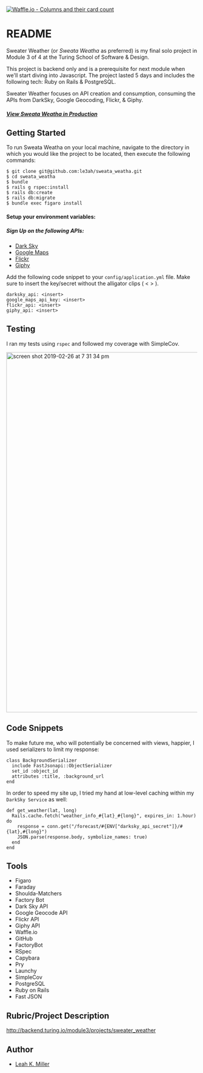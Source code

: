 
[![Waffle.io - Columns and their card count](https://badge.waffle.io/le3ah/sweata_weatha.svg?columns=all)](https://waffle.io/le3ah/sweata_weatha)

# README

Sweater Weather (or _Sweata Weatha_ as preferred) is my final solo project in Module 3 of 4 at the Turing School of Software & Design.

This project is backend only and is a prerequisite for next module when we'll start diving into Javascript.  The project lasted 5 days and includes the following tech: Ruby on Rails & PostgreSQL.

Sweater Weather focuses on API creation and consumption, consuming the APIs from DarkSky, Google Geocoding, Flickr, & Giphy.  

#### [**_View Sweata Weatha in Production_**](https://sweata-weatha.herokuapp.com/)

## Getting Started

To run Sweata Weatha on your local machine, navigate to the directory in which you would like the project to be located, then execute the following commands:

```
$ git clone git@github.com:le3ah/sweata_weatha.git
$ cd sweata_weatha
$ bundle
$ rails g rspec:install
$ rails db:create
$ rails db:migrate
$ bundle exec figaro install
```
#### Setup your environment variables:

##### Sign Up on the following APIs:
* [Dark Sky](https://darksky.net/dev)
* [Google Maps](https://developers.google.com/maps/documentation/javascript/get-api-key)
* [Flickr](https://www.flickr.com/services/api/)
* [Giphy](https://developers.giphy.com/)

Add the following code snippet to your `config/application.yml` file. Make sure to insert the key/secret without the alligator clips ( < > ).
```
darksky_api: <insert>
google_maps_api_key: <insert>
flickr_api: <insert>
giphy_api: <insert>

```

## Testing
I ran my tests using `rspec` and followed my coverage with SimpleCov.

<img width="950" alt="screen shot 2019-02-26 at 7 31 34 pm" src="https://user-images.githubusercontent.com/42391567/53461273-3fb75780-39fd-11e9-8da8-bbbaea819c85.png">

## Code Snippets
To make future me, who will potentially be concerned with views, happier, I used serializers to limit my response:
```
class BackgroundSerializer
  include FastJsonapi::ObjectSerializer
  set_id :object_id
  attributes :title, :background_url
end
```
In order to speed my site up, I tried my hand at low-level caching within my `DarkSky Service` as well:
```
def get_weather(lat, long)
  Rails.cache.fetch("weather_info_#{lat}_#{long}", expires_in: 1.hour) do
    response = conn.get("/forecast/#{ENV["darksky_api_secret"]}/#{lat},#{long}")
    JSON.parse(response.body, symbolize_names: true)
  end
end
```

## Tools

* Figaro
* Faraday
* Shoulda-Matchers
* Factory Bot
* Dark Sky API
* Google Geocode API
* Flickr API
* Giphy API
* Waffle.io
* GitHub
* FactoryBot
* RSpec
* Capybara
* Pry
* Launchy
* SimpleCov
* PostgreSQL
* Ruby on Rails
* Fast JSON


## Rubric/Project Description
http://backend.turing.io/module3/projects/sweater_weather

## Author

* [Leah K. Miller](https://github.com/le3ah)
